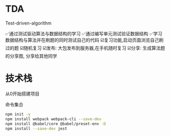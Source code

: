 # TDA
Test-driven-algorithm

✅通过测试驱动算法与数据结构的学习
✅通过编写单元测试验证数据结构
✅学习数据结构与算法并在刷题的同时测试自己的代码
☑️复习功能,启动页面浏览自己刷过的题
☑️随机复习
☑️发布: 大包发布到服务器,在手机随时复习
☑️分享: 生成算法题的分享图, 分享给其他同学

# 技术栈
从0开始搭建项目


命令集合
```bash
npm init -y
npm install webpack webpack-cli --save-dev
npm install @babel/core @babel/preset-env -D
npm install --save-dev jest
```


